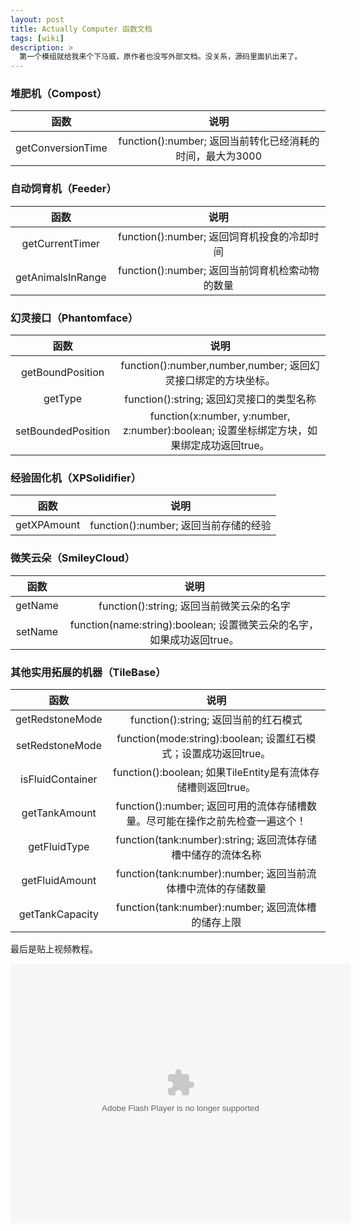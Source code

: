 ```yaml
---
layout: post
title: Actually Computer 函数文档
tags: [wiki]
description: >
  第一个模组就给我来个下马威，原作者也没写外部文档。没关系，源码里面扒出来了。
---
```


### 堆肥机（Compost）

| 函数 | 说明 |
| :--: | :--: |
| getConversionTime | function():number; 返回当前转化已经消耗的时间，最大为3000 |

### 自动饲育机（Feeder）

| 函数 | 说明 |
| :--: | :--: |
|getCurrentTimer|function():number; 返回饲育机投食的冷却时间|
|getAnimalsInRange|function():number; 返回当前饲育机检索动物的数量|

### 幻灵接口（Phantomface）

| 函数 | 说明 |
| :--: | :--: |
|getBoundPosition|function():number,number,number; 返回幻灵接口绑定的方块坐标。|
|getType|function():string; 返回幻灵接口的类型名称|
|setBoundedPosition|function(x:number, y:number, z:number):boolean; 设置坐标绑定方块，如果绑定成功返回true。|

### 经验固化机（XPSolidifier）

| 函数 | 说明 |
| :--: | :--: |
|getXPAmount|function():number; 返回当前存储的经验|

### 微笑云朵（SmileyCloud）  

| 函数 | 说明 |
| :--: | :--: |
|getName|function():string; 返回当前微笑云朵的名字|
|setName|function(name:string):boolean; 设置微笑云朵的名字，如果成功返回true。|

### 其他实用拓展的机器（TileBase）  

| 函数 | 说明 |
| :--: | :--: |
|getRedstoneMode|function():string; 返回当前的红石模式|
|setRedstoneMode|function(mode:string):boolean; 设置红石模式；设置成功返回true。|
|isFluidContainer|function():boolean; 如果TileEntity是有流体存储槽则返回true。|
|getTankAmount|function():number; 返回可用的流体存储槽数量。尽可能在操作之前先检查一遍这个！|
|getFluidType|function(tank:number):string; 返回流体存储槽中储存的流体名称|
|getFluidAmount|function(tank:number):number; 返回当前流体槽中流体的存储数量|
|getTankCapacity|function(tank:number):number; 返回流体槽的储存上限|

最后是贴上视频教程。

<center>
<embed
  height="415"
  width="544"
  quality="high"
  allowfullscreen="true"
  type="application/x-shockwave-flash"
  src="//static.hdslb.com/miniloader.swf"
  flashvars="aid=12496529&page=1" pluginspage="//www.adobe.com/shockwave/download/download.cgi?P1_Prod_Version=ShockwaveFlash"
/>
</center>
